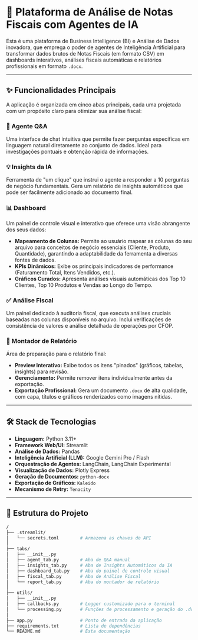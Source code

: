 
# 🚀 Plataforma de Análise de Notas Fiscais com Agentes de IA

Esta é uma plataforma de Business Intelligence (BI) e Análise de Dados inovadora, que emprega o poder de agentes de Inteligência Artificial para transformar dados brutos de Notas Fiscais (em formato CSV) em dashboards interativos, análises fiscais automáticas e relatórios profissionais em formato `.docx`.

---

## ✨ Funcionalidades Principais

A aplicação é organizada em cinco abas principais, cada uma projetada com um propósito claro para otimizar sua análise fiscal:

### 💬 Agente Q&A

Uma interface de chat intuitiva que permite fazer perguntas específicas em linguagem natural diretamente ao conjunto de dados. Ideal para investigações pontuais e obtenção rápida de informações.

### 💡 Insights da IA

Ferramenta de "um clique" que instrui o agente a responder a 10 perguntas de negócio fundamentais. Gera um relatório de insights automáticos que pode ser facilmente adicionado ao documento final.

### 📊 Dashboard

Um painel de controle visual e interativo que oferece uma visão abrangente dos seus dados:

- **Mapeamento de Colunas:** Permite ao usuário mapear as colunas do seu arquivo para conceitos de negócio essenciais (Cliente, Produto, Quantidade), garantindo a adaptabilidade da ferramenta a diversas fontes de dados.
- **KPIs Dinâmicos:** Exibe os principais indicadores de performance (Faturamento Total, Itens Vendidos, etc.).
- **Gráficos Curados:** Apresenta análises visuais automáticas dos Top 10 Clientes, Top 10 Produtos e Vendas ao Longo do Tempo.

### ✅ Análise Fiscal

Um painel dedicado à auditoria fiscal, que executa análises cruciais baseadas nas colunas disponíveis no arquivo. Inclui verificações de consistência de valores e análise detalhada de operações por CFOP.

### 📄 Montador de Relatório

Área de preparação para o relatório final:

- **Preview Interativo:** Exibe todos os itens "pinados" (gráficos, tabelas, insights) para revisão.
- **Gerenciamento:** Permite remover itens individualmente antes da exportação.
- **Exportação Profissional:** Gera um documento `.docx` de alta qualidade, com capa, títulos e gráficos renderizados como imagens nítidas.

---

## 🛠️ Stack de Tecnologias

- **Linguagem:** Python 3.11+
- **Framework Web/UI:** Streamlit
- **Análise de Dados:** Pandas
- **Inteligência Artificial (LLM):** Google Gemini Pro / Flash
- **Orquestração de Agentes:** LangChain, LangChain Experimental
- **Visualização de Dados:** Plotly Express
- **Geração de Documentos:** `python-docx`
- **Exportação de Gráficos:** `Kaleido`
- **Mecanismo de Retry:** `Tenacity`

---

## 📂 Estrutura do Projeto
```bash
/
├── .streamlit/
│   └── secrets.toml        # Armazena as chaves de API
│
├── tabs/
│   ├── __init__.py
│   ├── agent_tab.py        # Aba de Q&A manual
│   ├── insights_tab.py     # Aba de Insights Automáticos da IA
│   ├── dashboard_tab.py    # Aba do painel de controle visual
│   ├── fiscal_tab.py       # Aba de Análise Fiscal
│   └── report_tab.py       # Aba do montador de relatório
│
├── utils/
│   ├── __init__.py
│   ├── callbacks.py        # Logger customizado para o terminal
│   └── processing.py       # Funções de processamento e geração do .docx
│
├── app.py                  # Ponto de entrada da aplicação
├── requirements.txt        # Lista de dependências
└── README.md               # Esta documentação
